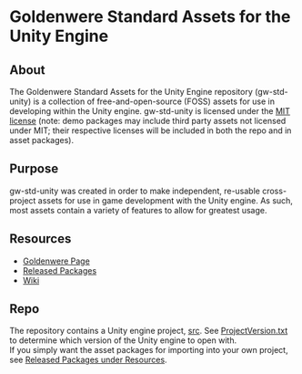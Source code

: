 # Goldenwere Standard Assets for the Unity Engine

## About

The Goldenwere Standard Assets for the Unity Engine repository (gw-std-unity) is a collection of free-and-open-source (FOSS) assets for use in developing within the Unity engine. gw-std-unity is licensed under the [MIT license](LICENSE.md) (note: demo packages may include third party assets not licensed under MIT; their respective licenses will be included in both the repo and in asset packages).

## Purpose

gw-std-unity was created in order to make independent, re-usable cross-project assets for use in game development with the Unity engine. As such, most assets contain a variety of features to allow for greatest usage.

## Resources

- [Goldenwere Page](https://goldenwere.surge.sh/projects/gw-std-unity)
- [Released Packages](https://github.com/Goldenwere/gw-std-unity/releases)
- [Wiki](https://github.com/Goldenwere/gw-std-unity/wiki)

## Repo

The repository contains a Unity engine project, [src](src). See [ProjectVersion.txt](src/ProjectSettings/ProjectVersion.txt) to determine which version of the Unity engine to open with.  
If you simply want the asset packages for importing into your own project, see [Released Packages under Resources](#resources).
